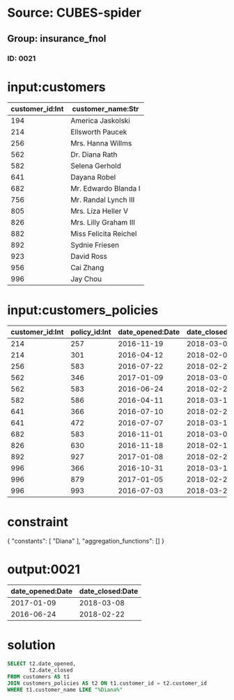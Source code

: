 # Source: CUBES-spider
## Group: insurance_fnol
### ID: 0021

# input:customers

| customer_id:Int | customer_name:Str |
|---|---|
| 194 | America Jaskolski |
| 214 | Ellsworth Paucek |
| 256 | Mrs. Hanna Willms |
| 562 | Dr. Diana Rath |
| 582 | Selena Gerhold |
| 641 | Dayana Robel |
| 682 | Mr. Edwardo Blanda I |
| 756 | Mr. Randal Lynch III |
| 805 | Mrs. Liza Heller V |
| 826 | Mrs. Lilly Graham III |
| 882 | Miss Felicita Reichel |
| 892 | Sydnie Friesen |
| 923 | David Ross |
| 956 | Cai Zhang |
| 996 | Jay Chou |

# input:customers_policies

| customer_id:Int | policy_id:Int | date_opened:Date | date_closed:Date |
|---|---|---|---|
| 214 | 257 | 2016-11-19 | 2018-03-04 |
| 214 | 301 | 2016-04-12 | 2018-02-07 |
| 256 | 583 | 2016-07-22 | 2018-02-20 |
| 562 | 346 | 2017-01-09 | 2018-03-08 |
| 562 | 583 | 2016-06-24 | 2018-02-22 |
| 582 | 586 | 2016-04-11 | 2018-03-17 |
| 641 | 366 | 2016-07-10 | 2018-02-24 |
| 641 | 472 | 2016-07-07 | 2018-03-10 |
| 682 | 583 | 2016-11-01 | 2018-03-03 |
| 826 | 630 | 2016-11-18 | 2018-02-13 |
| 892 | 927 | 2017-01-08 | 2018-02-25 |
| 996 | 366 | 2016-10-31 | 2018-03-19 |
| 996 | 879 | 2017-01-05 | 2018-02-20 |
| 996 | 993 | 2016-07-03 | 2018-03-20 |

# constraint

{
  "constants": [
    "Diana"
  ],
  "aggregation_functions": []
}

# output:0021

| date_opened:Date | date_closed:Date |
|---|---|
| 2017-01-09 | 2018-03-08 |
| 2016-06-24 | 2018-02-22 |

# solution

```sql
SELECT t2.date_opened,
       t2.date_closed
FROM customers AS t1
JOIN customers_policies AS t2 ON t1.customer_id = t2.customer_id
WHERE t1.customer_name LIKE "%Diana%"
```
